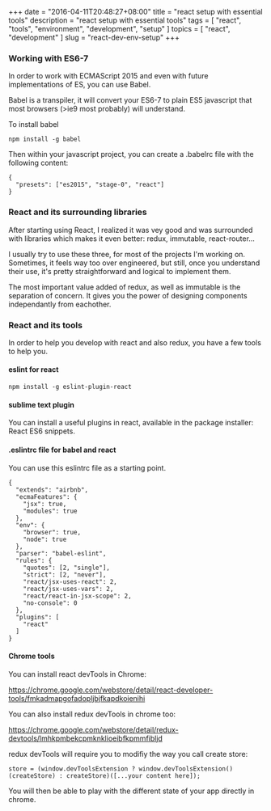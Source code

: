 +++
date = "2016-04-11T20:48:27+08:00"
title = "react setup with essential tools"
description = "react setup with essential tools"
tags = [ "react", "tools", "environment", "development", "setup" ]
topics = [ "react", "development" ]
slug = "react-dev-env-setup"
+++

### Working with ES6-7

In order to work with ECMAScript 2015 and even with future implementations of ES, you can use Babel.

Babel is a transpiler, it will convert your ES6-7 to plain ES5 javascript that most browsers (>ie9 most probably) will understand.

To install babel

```
npm install -g babel 
```

Then within your javascript project, you can create a .babelrc file with the following content: 

```
{
  "presets": ["es2015", "stage-0", "react"]
}
```

### React and its surrounding libraries

After starting using React, I realized it was vey good and was surrounded with libraries which makes it even better: redux, immutable, react-router...

I usually try to use these three, for most of the projects I'm working on. Sometimes, it feels way too over engineered, but still, once you understand their use, it's pretty straightforward and logical to implement them.

The most important value added of redux, as well as immutable is the separation of concern. It gives you the power of designing components independantly from eachother.

### React and its tools

In order to help you develop with react and also redux, you have a few tools to help you.

#### eslint for react

```
npm install -g eslint-plugin-react
```

#### sublime text plugin

You can install a useful plugins in react, available in the package installer: React ES6 snippets.

#### .eslintrc file for babel and react

You can use this eslintrc file as a starting point.

```
{
  "extends": "airbnb",
  "ecmaFeatures": {
    "jsx": true,
    "modules": true
  },
  "env": {
    "browser": true,
    "node": true
  },
  "parser": "babel-eslint",
  "rules": {
    "quotes": [2, "single"],
    "strict": [2, "never"],
    "react/jsx-uses-react": 2,
    "react/jsx-uses-vars": 2,
    "react/react-in-jsx-scope": 2,
    "no-console": 0
  },
  "plugins": [
    "react"
  ]
}
```

#### Chrome tools

You can install react devTools in Chrome: 

https://chrome.google.com/webstore/detail/react-developer-tools/fmkadmapgofadopljbjfkapdkoienihi

You can also install redux devTools in chrome too:

https://chrome.google.com/webstore/detail/redux-devtools/lmhkpmbekcpmknklioeibfkpmmfibljd

redux devTools will require you to modifiy the way you call create store:

```
store = (window.devToolsExtension ? window.devToolsExtension()(createStore) : createStore)([...your content here]);
```

You will then be able to play with the different state of your app directly in chrome.